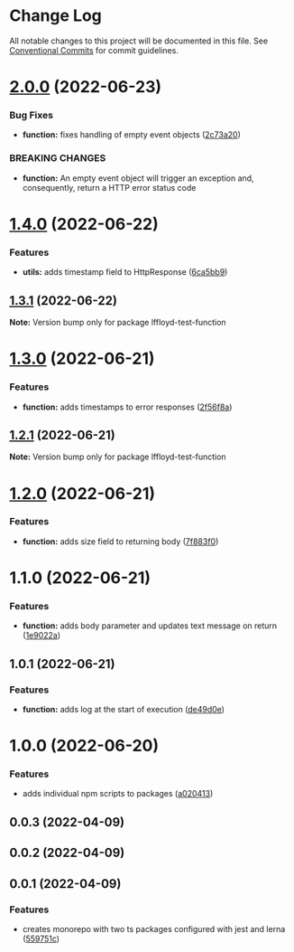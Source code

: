 # Change Log

All notable changes to this project will be documented in this file.
See [Conventional Commits](https://conventionalcommits.org) for commit guidelines.

# [2.0.0](https://github.com/lffloyd/lerna-test/compare/lffloyd-test-function@1.4.0...lffloyd-test-function@2.0.0) (2022-06-23)


### Bug Fixes

* **function:** fixes handling of empty event objects ([2c73a20](https://github.com/lffloyd/lerna-test/commit/2c73a2027ac90597446d17a7cd1cab6d56e27df3))


### BREAKING CHANGES

* **function:** An empty event object will trigger an exception and, consequently, return a HTTP
error status code





# [1.4.0](https://github.com/lffloyd/lerna-test/compare/lffloyd-test-function@1.3.1...lffloyd-test-function@1.4.0) (2022-06-22)


### Features

* **utils:** adds timestamp field to HttpResponse ([6ca5bb9](https://github.com/lffloyd/lerna-test/commit/6ca5bb93f37948e7aae1aa162755b822d85f230a))





## [1.3.1](https://github.com/lffloyd/lerna-test/compare/lffloyd-test-function@1.3.0...lffloyd-test-function@1.3.1) (2022-06-22)

**Note:** Version bump only for package lffloyd-test-function





# [1.3.0](https://github.com/lffloyd/lerna-test/compare/lffloyd-test-function@1.2.1...lffloyd-test-function@1.3.0) (2022-06-21)


### Features

* **function:** adds timestamps to error responses ([2f56f8a](https://github.com/lffloyd/lerna-test/commit/2f56f8adbd006564c695ab9db10a26875576472d))





## [1.2.1](https://github.com/lffloyd/lerna-test/compare/lffloyd-test-function@1.2.0...lffloyd-test-function@1.2.1) (2022-06-21)

**Note:** Version bump only for package lffloyd-test-function





# [1.2.0](https://github.com/lffloyd/lerna-test/compare/lffloyd-test-function@1.1.0...lffloyd-test-function@1.2.0) (2022-06-21)


### Features

* **function:** adds size field to returning body ([7f883f0](https://github.com/lffloyd/lerna-test/commit/7f883f0e35d438e94eba2f7a697d803fecba7df9))





# 1.1.0 (2022-06-21)


### Features

* **function:** adds body parameter and updates text message on return ([1e9022a](https://github.com/lffloyd/lerna-test/commit/1e9022a32a6a09ef68cd5531ae4b879761acacce))



## 1.0.1 (2022-06-21)


### Features

* **function:** adds log at the start of execution ([de49d0e](https://github.com/lffloyd/lerna-test/commit/de49d0ee6a1aa9d1d0a1c6a69367f58e7f4e2b88))



# 1.0.0 (2022-06-20)


### Features

* adds individual npm scripts to packages ([a020413](https://github.com/lffloyd/lerna-test/commit/a020413d43a5a8f4e669e7dec703c9cbdbbbb9b3))



## 0.0.3 (2022-04-09)



## 0.0.2 (2022-04-09)



## 0.0.1 (2022-04-09)


### Features

* creates monorepo with two ts packages configured with jest and lerna ([559751c](https://github.com/lffloyd/lerna-test/commit/559751cdae6d9ddadc8400e0248551bc4e988065))
